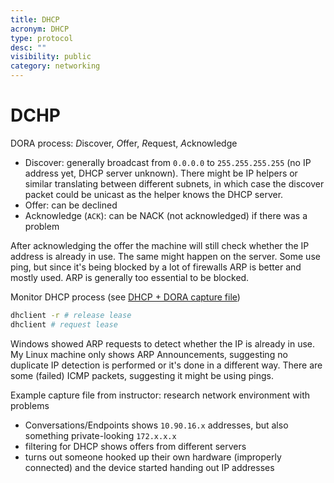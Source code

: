 ```yaml
---
title: DHCP
acronym: DHCP
type: protocol
desc: ""
visibility: public
category: networking
---
```

 
# DCHP

DORA process: *D*iscover, *O*ffer, *R*equest, *A*cknowledge

- Discover: generally broadcast from `0.0.0.0` to `255.255.255.255` (no IP address yet, DHCP server unknown). There might be IP helpers or similar translating between different subnets, in which case the discover packet could be unicast as the helper knows the DHCP server.
- Offer: can be declined
- Acknowledge (`ACK`): can be NACK (not acknowledged) if there was a problem

After acknowledging the offer the machine will still check whether the IP address is already in use. The same might happen on the server. Some use ping, but since it's being blocked by a lot of firewalls ARP is better and mostly used. ARP is generally too essential to be blocked.

Monitor DHCP process (see [DHCP + DORA capture file](file://edu/gk_wireshark/dhcp_dora_icmp.pcapng))

```bash
dhclient -r # release lease
dhclient # request lease
```

Windows showed ARP requests to detect whether the IP is already in use. My Linux machine only shows ARP Announcements, suggesting no duplicate IP detection is performed or it's done in a different way. There are some (failed) ICMP packets, suggesting it might be using pings.

Example capture file from instructor: research network environment with problems

- Conversations/Endpoints shows `10.90.16.x` addresses, but also something private-looking `172.x.x.x`
- filtering for DHCP shows offers from different servers
- turns out someone hooked up their own hardware (improperly connected) and the device started handing out IP addresses